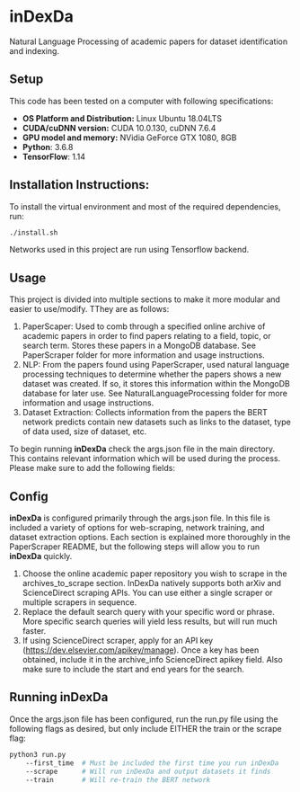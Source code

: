 # inDexDa
Natural Language Processing of academic papers for dataset identification and indexing.

## Setup

This code has been tested on a computer with following specifications:
* __OS Platform and Distribution:__ Linux Ubuntu 18.04LTS
* __CUDA/cuDNN version:__ CUDA 10.0.130, cuDNN 7.6.4
* __GPU model and memory:__ NVidia GeForce GTX 1080, 8GB
* __Python__: 3.6.8
* __TensorFlow__: 1.14

## Installation Instructions:

To install the virtual environment and most of the required dependencies, run:
```bash
./install.sh
```

Networks used in this project are run using Tensorflow backend.


## Usage

This project is divided into multiple sections to make it more modular and easier to
use/modify. TThey are as follows:

1. PaperScaper: Used to comb through a specified online archive of academic papers
in order to find papers relating to a field, topic, or search term. Stores these papers
in a MongoDB database. See PaperScraper folder for more information and usage
instructions.
2. NLP: From the papers found using PaperScraper, used natural language processing
techniques to determine whether the papers shows a new dataset was created. If so, it
stores this information within the MongoDB database for later use. See
NaturalLanguageProcessing folder for more information and usage instructions.
3. Dataset Extraction: Collects information from the papers the BERT network predicts
contain new datasets such as links to the dataset, type of data used, size of dataset,
etc.

To begin running __inDexDa__ check the args.json file in the main directory. This contains
relevant information which will be used during the process. Please make sure to add the
following fields:

## Config
__inDexDa__ is configured primarily through the args.json file. In this file is included
a variety of options for web-scraping, network training, and dataset extraction options.
Each section is explained more thoroughly in the PaperScraper README, but the following
steps will allow you to run __inDexDa__ quickly.

1. Choose the online academic paper repository you wish to scrape in the archives_to_scrape
section. InDexDa natively supports both arXiv and ScienceDirect scraping APIs. You can
use either a single scraper or multiple scrapers in sequence.
2. Replace the default search query with your specific word or phrase. More specific search
queries will yield less results, but will run much faster.
3. If using ScienceDirect scraper, apply for an API key (https://dev.elsevier.com/apikey/manage).
Once a key has been obtained, include it in the archive_info ScienceDirect apikey field.
Also make sure to include the start and end years for the search.


## Running inDexDa
Once the args.json file has been configured, run the run.py file using the following flags
as desired, but only include EITHER the train or the scrape flag:
```bash
python3 run.py
    --first_time  # Must be included the first time you run inDexDa
    --scrape      # Will run inDexDa and output datasets it finds
    --train       # Will re-train the BERT network
```
